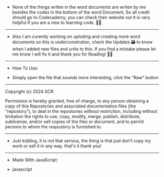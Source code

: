 * None of the things writen in the word documents are writen by me besides the codes in the bottom of the word Document, So all credit should go to Codecademy, you can check their website out it is very helpful if you are a new to learning code. 📃🚫
-------------------------------------------------------------------------------------------------------
* Also I am curently working on uploding and creating more word documents so this is underconstrution, check the Updates 🗃 to know when I added new files and units to this. If you find a mistake please let me know I will fix it and thank you for Reading! 🚧🚧
-------------------------------------------------------------------------------------------------------
* How To Use:
- Simply open the file that sounds more interesting, click the "Raw" button

-------------------------------------------------------------------------------------------------------
Copyright (c) 2024 SCR.

Permission is hereby granted, free of charge, to any person obtaining a copy
of this Repostories and associated documentation files (the "repostory"), to deal
in the repostories without restriction, including without limitation the rights
to use, copy, modify, merge, publish, distribute, sublicense, and/or sell
copies of the files or document, and to permit persons to whom the respostory is
furnished to.

-------------------------------------------------------------------------------------------------------
* Just kidding, it is not that serious, the thing is that just don't copy my work or sell it in any way. that's it thank you!
-------------------------------------------------------------------------------------------------------
* Made With JavaScript:
- javascript
